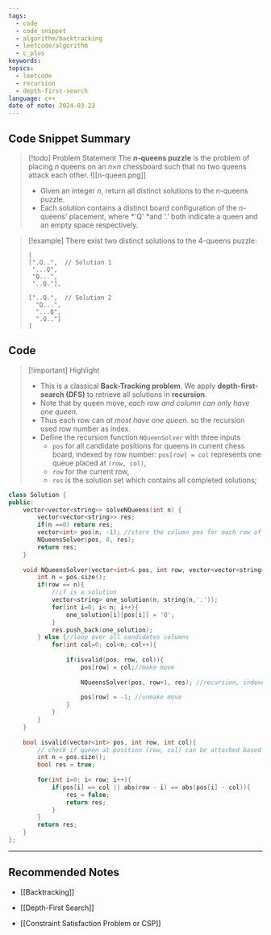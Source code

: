 ```yaml
---
tags:
  - code
  - code_snippet
  - algorithm/backtracking
  - leetcode/algorithm
  - c_plus
keywords: 
topics:
  - leetcode
  - recursion
  - depth-first-search
language: c++
date of note: 2024-03-23
---
```


## Code Snippet Summary

>[!todo] Problem Statement
>The **_n_-queens puzzle** is the problem of placing _n_ queens on an _n_×_n_ chessboard such that no two queens attack each other.
>![[n-queen.png]]
>
>- Given an integer _n_, return all distinct solutions to the _n_-queens puzzle.
>- Each solution contains a distinct board configuration of the _n_-queens' placement, where *'Q' *and *'.'* both indicate a queen and an empty space respectively.

>[!example]
>There exist two distinct solutions to the 4-queens puzzle:
> ```
> [  
> [".Q..",  // Solution 1
>  "...Q",
>  "Q...",
>  "..Q."],
> 
> ["..Q.",  // Solution 2
>   "Q...",
>   "...Q",
>   ".Q.."]
> ]
> ```


## Code

>[!important] Highlight
>- This is a classical **Back-Tracking problem**. We apply **depth-first-search (DFS)** to retrieve all solutions in **recursion**.
>- Note that by queen move, *each row and column can only have one queen.*
>- Thus each row can *at most have one queen*. so the recursion used row number as index.
>- Define the recursion function `NQueenSolver` with three inputs 
>	- `pos` for all candidate positions for queens in current chess board, indexed by row number: `pos[row] = col` represents one queue placed at `(row, col)`, 
>	- `row` for the current row, 
>	- `res` is the solution set which contains all completed solutions; 



```c++
class Solution {
public:
	vector<vector<string>> solveNQueens(int n) {
		vector<vector<string>> res;
		if(n ==0) return res;
		vector<int> pos(n, -1); //store the column pos for each row of queen
		NQueensSolver(pos, 0, res);
		return res;
	}
	
	void NQueensSolver(vector<int>& pos, int row, vector<vector<string>>& res){
		int n = pos.size();
		if(row == n){
			//if is a solution
			vector<string> one_solution(n, string(n,'.'));
			for(int i=0; i< n; i++){
				one_solution[i][pos[i]] = 'Q';
			}
			res.push_back(one_solution);
		} else {//loop over all candidates columns
			for(int col=0; col<n; col++){
			
				if(isvalid(pos, row, col)){
					pos[row] = col;//make move
					
					NQueensSolver(pos, row+1, res); //recursion, indexed by row
					
					pos[row] = -1; //unmake move
				}
			}
		}
	}
	
	bool isvalid(vector<int> pos, int row, int col){
		// check if queen at position (row, col) can be attacked based on existing positions pos
		int n = pos.size();
		bool res = true;
		
		for(int i=0; i< row; i++){
			if(pos[i] == col || abs(row - i) == abs(pos[i] - col)){
				res = false;
				return res;
			}
		}
		return res;
	}
};
```




-----------
##  Recommended Notes


- [[Backtracking]]
- [[Depth-First Search]]

- [[Constraint Satisfaction Problem or CSP]]